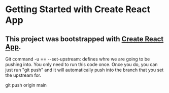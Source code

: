 # Getting Started with Create React App

This project was bootstrapped with [Create React App](https://github.com/facebook/create-react-app).
---
Git command -u == --set-upstream: defines whre we are going to be pushing into. You only need to run this code once. Once you do, you can just run "git push" and it will automatically push into the branch that you set the upstream for.

git push origin main